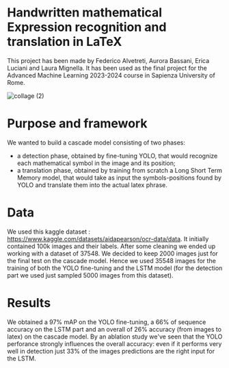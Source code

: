 # Handwritten mathematical Expression recognition and translation in LaTeX

This project has been made by Federico Alvetreti, Aurora Bassani, Erica Luciani and Laura Mignella. 
It has been used as the final project for the Advanced Machine Learning 2023-2024 course in Sapienza University of Rome.


![collage (2)](https://github.com/FedericoAlvetreti/Handwritten-Mathematical-Expression-Recognition-and-Translation-in-LaTeX/assets/115395996/00f28fa1-8cac-41b7-a308-e0bbc239e5ef)


# Purpose and framework 
We wanted to build a cascade model consisting of two phases:
- a detection phase, obtained by fine-tuning YOLO,  that would recognize each mathematical symbol in the image and its position;
- a translation phase, obtained by training from scratch a Long Short Term Memory model, that would take as input the symbols-positions found by YOLO and translate them into the actual latex phrase.

# Data
We used this kaggle dataset : https://www.kaggle.com/datasets/aidapearson/ocr-data/data.
It initially contained 100k images and their labels.
After some cleaning we ended up  working with a dataset of 37548. 
We decided to keep 2000 images just for the final test on the cascade model.
Hence we used 35548 images for the training of both the YOLO fine-tuning and the LSTM model (for the detection part we used just sampled 5000 images from this dataset).

# Results
We obtained a 97% mAP on the YOLO fine-tuning, a 66% of sequence accuracy on the LSTM part and an  overall of 26%  accuracy (from images to latex) on the cascade model.
By an ablation study we've seen that the YOLO perforance strongly influences the overall accuracy: even if it performs very well in detection just 33% of the images predictions are the right input for the LSTM.

